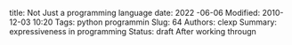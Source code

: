 title: Not Just a programming language
date: 2022 -06-06
Modified: 2010-12-03 10:20
Tags: python programmin
Slug: 64
Authors: clexp
Summary: expressiveness in programming
Status: draft
After working througn